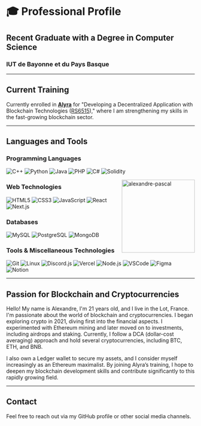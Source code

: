 # 🎓 Professional Profile

## Recent Graduate with a Degree in Computer Science
### IUT de Bayonne et du Pays Basque

---

## Current Training
Currently enrolled in **[Alyra](https://www.alyra.fr/)** for "Developing a Decentralized Application with Blockchain Technologies ([RS6515](https://www.francecompetences.fr/recherche/rs/6515/))," where I am strengthening my skills in the fast-growing blockchain sector.

---

## Languages and Tools

### Programming Languages
![C++](https://skillicons.dev/icons?i=cpp) ![Python](https://skillicons.dev/icons?i=python) ![Java](https://skillicons.dev/icons?i=java) ![PHP](https://skillicons.dev/icons?i=php) ![C#](https://skillicons.dev/icons?i=cs) ![Solidity](https://skillicons.dev/icons?i=solidity)

<img align="right" height="195px" src="https://github-readme-stats.vercel.app/api/top-langs?username=alexandre-pascal&lang=en&layout=compact" alt="alexandre-pascal" />

### Web Technologies
![HTML5](https://skillicons.dev/icons?i=html) ![CSS3](https://skillicons.dev/icons?i=css) ![JavaScript](https://skillicons.dev/icons?i=js) ![React](https://skillicons.dev/icons?i=react) ![Next.js](https://skillicons.dev/icons?i=nextjs)

### Databases
![MySQL](https://skillicons.dev/icons?i=mysql) ![PostgreSQL](https://skillicons.dev/icons?i=postgres) ![MongoDB](https://skillicons.dev/icons?i=mongodb)

### Tools & Miscellaneous Technologies
![Git](https://skillicons.dev/icons?i=git) ![Linux](https://skillicons.dev/icons?i=linux) ![Discord.js](https://skillicons.dev/icons?i=discord) ![Vercel](https://skillicons.dev/icons?i=vercel) ![Node.js](https://skillicons.dev/icons?i=nodejs) ![VSCode](https://skillicons.dev/icons?i=vscode) ![Figma](https://skillicons.dev/icons?i=figma) ![Notion](https://skillicons.dev/icons?i=notion)

---

## Passion for Blockchain and Cryptocurrencies
Hello! My name is Alexandre, I'm 21 years old, and I live in the Lot, France. I'm passionate about the world of blockchain and cryptocurrencies. I began exploring crypto in 2021, diving first into the financial aspects. I experimented with Ethereum mining and later moved on to investments, including airdrops and staking. Currently, I follow a DCA (dollar-cost averaging) approach and hold several cryptocurrencies, including BTC, ETH, and BNB.

I also own a Ledger wallet to secure my assets, and I consider myself increasingly as an Ethereum maximalist. By joining Alyra’s training, I hope to deepen my blockchain development skills and contribute significantly to this rapidly growing field.

---

## Contact
Feel free to reach out via my GitHub profile or other social media channels.
